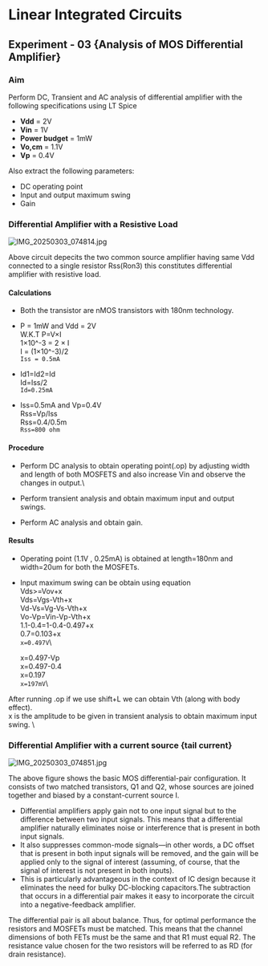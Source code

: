 # **Linear Integrated Circuits**

## **Experiment - 03** {Analysis of MOS Differential Amplifier}

### **Aim**
  Perform  DC, Transient and AC analysis of differential amplifier with the following specifications using LT Spice      

- **Vdd** = 2V 
- **Vin** = 1V 
- **Power budget** = 1mW 
- **Vo,cm** = 1.1V 
- **Vp** = 0.4V 

Also extract the following parameters:
- DC operating point
- Input and output maximum swing
- Gain 

### Differential Amplifier with a Resistive Load
  ![IMG_20250303_074814.jpg](https://github.com/user-attachments/assets/cfc32586-fcce-4aa7-b1e8-74ae135d6dd4)

Above circuit depecits the two common source amplifier having same Vdd connected to a single resistor Rss(Ron3) this constitutes differential amplifier with resistive load. 

#### Calculations

- Both the transistor are nMOS transistors with 180nm technology. 

- P = 1mW and Vdd = 2V\
  W.K.T  P=V×I\
         1×10^-3 = 2 × I\
         I = (1×10^-3)/2\
         `Iss = 0.5mA`
        
- Id1=Id2=Id\
  Id=Iss/2\
  `Id=0.25mA`

- Iss=0.5mA and Vp=0.4V\
  Rss=Vp/Iss\
  Rss=0.4/0.5m\
  `Rss=800 ohm`

#### Procedure

  - Perform DC analysis to obtain operating point(.op) by adjusting width and length of both MOSFETS and also increase Vin and observe the changes in output.\ 

  - Perform transient analysis and obtain maximum input and output swings. 

  - Perform AC analysis and obtain gain. 

#### Results
 
- Operating point (1.1V , 0.25mA) is obtained at length=180nm and width=20um for both the MOSFETs. 

- Input maximum swing can be obtain using equation\
    Vds>=Vov+x\
    Vds=Vgs-Vth+x\
    Vd-Vs=Vg-Vs-Vth+x\
    Vo-Vp=Vin-Vp-Vth+x\
    1.1-0.4=1-0.4-0.497+x\
    0.7=0.103+x\
    `x=0.497V`\

    x=0.497-Vp\
    x=0.497-0.4\
    x=0.197\
    `x=197mV`\

After running .op if we use shift+L we can obtain Vth (along with body effect). \
x is the amplitude to be given in transient analysis to obtain maximum input swing. \




 

    




### **Differential Amplifier with a current source {tail current}** 
  ![IMG_20250303_074851.jpg](https://github.com/user-attachments/assets/751870f1-ecc0-43e5-91e5-b385ad413211)


  The above figure shows the basic MOS differential-pair configuration. It consists of two matched transistors, Q1 and Q2, whose sources are joined together and biased by a constant-currentsource I.  

- Differential amplifiers apply gain not to one input signal but to the difference between two input signals. This means that a differential amplifier naturally eliminates noise or interference that is present in both input signals.
- It also suppresses common-mode signals—in other words, a DC offset that is present in both input signals will be removed, and the gain will be applied only to the signal of interest (assuming, of course, that the signal of interest is not present in both inputs). 
- This is particularly advantageous in the context of IC design because it eliminates the need for bulky DC-blocking capacitors.The subtraction that occurs in a differential pair makes it easy to incorporate the circuit into a negative-feedback amplifier.

The differential pair is all about balance. Thus, for optimal performance the resistors and MOSFETs must be matched. This means that the channel dimensions of both FETs must be the same and that R1 must equal R2. The resistance value chosen for the two resistors will be referred to as RD (for drain resistance).
  

